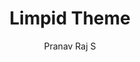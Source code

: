 ---
title: Limpid Theme
github: https://github.com/pranavrajs/limpid
demo: http://pranavrajs.github.io/limpid/
author: Pranav Raj S
ssg:
  - Jekyll
cms:
  - No Cms
---